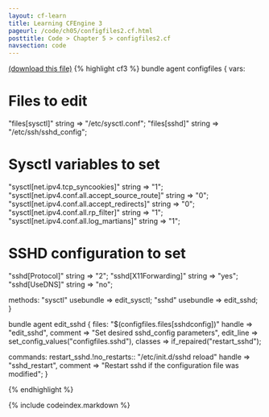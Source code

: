 ```yaml
---
layout: cf-learn
title: Learning CFEngine 3
pageurl: /code/ch05/configfiles2.cf.html
posttitle: Code > Chapter 5 > configfiles2.cf
navsection: code
---
```


[(download this file)](/src/ch05/configfiles2.cf)
{% highlight cf3 %}
bundle agent configfiles
{
vars:  
  # Files to edit
  "files[sysctl]" string => "/etc/sysctl.conf";
  "files[sshd]"   string => "/etc/ssh/sshd_config";

  # Sysctl variables to set
  "sysctl[net.ipv4.tcp_syncookies]"               string => "1";
  "sysctl[net.ipv4.conf.all.accept_source_route]" string => "0";
  "sysctl[net.ipv4.conf.all.accept_redirects]"    string => "0";
  "sysctl[net.ipv4.conf.all.rp_filter]"           string => "1";
  "sysctl[net.ipv4.conf.all.log_martians]"        string => "1";

  # SSHD configuration to set
  "sshd[Protocol]"                                string => "2";
  "sshd[X11Forwarding]"                           string => "yes";
  "sshd[UseDNS]"				  string => "no";

methods:
  "sysctl"  usebundle => edit_sysctl;
  "sshd"    usebundle => edit_sshd;
}

bundle agent edit_sshd
{
files:
  "$(configfiles.files[sshdconfig])"
    handle => "edit_sshd",
    comment => "Set desired sshd_config parameters",
    edit_line => set_config_values("configfiles.sshd"),
    classes => if_repaired("restart_sshd");

commands:
  restart_sshd.!no_restarts::
    "/etc/init.d/sshd reload"
      handle => "sshd_restart",
      comment => "Restart sshd if the configuration file was modified";
}


{% endhighlight %}

{% include codeindex.markdown %}
